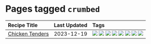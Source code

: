 # Pages tagged `crumbed`

|Recipe Title|Last Updated|Tags
|:---|:---|:---|
|[Chicken Tenders](../recipes/chickentenders.md)|2023-12-19|[![](https://img.shields.io/badge/tag-airfryer-427cd)](../tags/airfryer.md) [![](https://img.shields.io/badge/tag-amazing-c6d429)](../tags/amazing.md) [![](https://img.shields.io/badge/tag-battered-2b6571)](../tags/battered.md) [![](https://img.shields.io/badge/tag-chicken-cb29b)](../tags/chicken.md) [![](https://img.shields.io/badge/tag-crumbed-1fc54)](../tags/crumbed.md) [![](https://img.shields.io/badge/tag-messy-da139a)](../tags/messy.md) [![](https://img.shields.io/badge/tag-mine-32613c)](../tags/mine.md) [![](https://img.shields.io/badge/tag-sides-ad1215)](../tags/sides.md)|